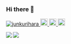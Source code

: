 ### Hi there 👋


<p align="left">
  <a href="https://github.com/junkurihara/junkurihara/">
    <img src="https://komarev.com/ghpvc/?username=junkurihara" alt="junkurihara" />
  </a>
  <a href="https://github.com/junkurihara">
    <img height="20" src="https://img.shields.io/github/followers/junkurihara?label=follow&logo=github&style=flat" />
  </a>
  <a href="http://qiita.com/jqtype">
    <img height="20" src="https://qiita-badge.apiapi.app/s/jqtype/posts.svg" />
  </a>
  <//qiita.com/jqtype">
    <img height="20" src="https://qiita-badge.apiapi.app/s/jqtype/contributions.svg" />
  </a>
</p>

<p align="left">
 <img align="left" src="https://github-readme-stats.vercel.app/api/top-langs/?username=junkurihara&theme=tokyonight&layout=compact" />

 <img align="left" src="https://github-readme-stats.vercel.app/api?username=junkurihara&count_private=true&show_icons=true&theme=tokyonight"/>
</p>
<!--
**junkurihara/junkurihara** is a ✨ _special_ ✨ repository because its `README.md` (this file) appears on your GitHub profile.

Here are some ideas to get you started:

- 🔭 I’m currently working on ...
- 🌱 I’m currently learning ...
- 👯 I’m looking to collaborate on ...
- 🤔 I’m looking for help with ...
- 💬 Ask me about ...
- 📫 How to reach me: ...
- 😄 Pronouns: ...
- ⚡ Fun fact: ...
-->
